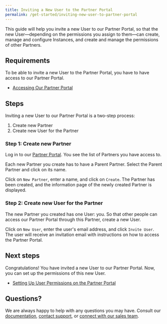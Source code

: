 ```yaml
---
title: Inviting a New User to the Partner Portal 
permalink: /get-started/inviting-new-user-to-partner-portal
---
```

This guide will help you invite a new User to our Partner Portal, so that the new User—depending on the permissions you assign to them—can create, manage and configure Instances, and create and manage the permissions of other Partners. 

## Requirements
To be able to invite a new User to the Partner Portal, you have to have access to our Partner Portal.  

* [Accessing Our Partner Portal]()

## Steps 

Inviting a new User to our Partner Portal is a two-step process:

1.   Create new Partner
2.   Create new User for the Partner

### Step 1: Create new Partner

Log in to our [Partner Portal](https://portal.apps.near-me.com). You see the list of Partners you have access to. 

Each new Partner you create has to have a Parent Partner. Select the Parent Partner and click on its name. 

Click on `New Partner`, enter a name, and click on `Create`. The Partner has been created, and the information page of the newly created Partner is displayed.   

### Step 2: Create new User for the Partner

The new Partner you created has one User: you. So that other people can access our Partner Portal through this Partner, create a new User. 

Click on `New User`, enter the user's email address, and click `Invite User`. The user will receive an invitation email with instructions on how to access the Partner Portal. 

## Next steps
Congratulations! You have invited a new User to our Partner Portal. Now, you can set up the permissions of this new User. 

* [Setting Up User Permissions on the Partner Portal]()

## Questions?

We are always happy to help with any questions you may have. Consult our  [documentation](), [contact support](), or  [connect with our sales team](). 

